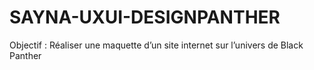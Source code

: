 # SAYNA-UXUI-DESIGNPANTHER
Objectif : Réaliser une maquette d’un site internet sur l’univers de Black Panther
